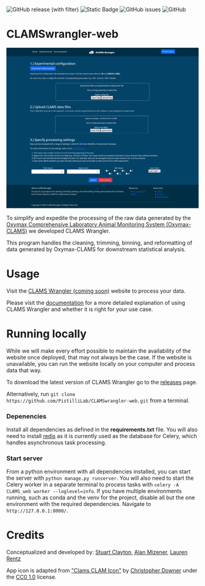![GitHub release (with filter)](https://img.shields.io/github/v/release/PistilliLab/CLAMSwrangler-web)
![Static Badge](https://img.shields.io/badge/maintained%3F-yes-Green)
![GitHub issues](https://img.shields.io/github/issues/PistilliLab/CLAMSwrangler-web) 
![GitHub](https://img.shields.io/github/license/PistilliLab/CLAMSwrangler-web)


# CLAMSwrangler-web
![](/static/images/v0.8-alpha.png)

To simplify and expedite the processing of the raw data generated by the [Oxymax Comprehensive Laboratory Animal Monitoring
System (Oxymax-CLAMS)](https://www.colinst.com/products/clams-comprehensive-lab-animal-monitoring-system) we developed CLAMS Wrangler.

This program handles the cleaning, trimming, binning, and reformatting of data generated by Oxymax-CLAMS for downstream statistical analysis.

# Usage
Visit the [CLAMS Wrangler (coming soon)]() website to process your data.

Please visit the [documentation](https://pistillilab.github.io/CLAMSwrangler-web/) for a more detailed explanation of using CLAMS Wrangler and whether it is right for your use case.

# Running locally
While we will make every effort possible to maintain the availability of the website once deployed, that may not always be the case. If the website is unavailable, you can run the website locally on your computer and process data that way.

To download the latest version of CLAMS Wrangler go to the [releases](https://github.com/PistilliLab/CLAMSwrangler-web/releases) page.

Alternatively, run ```git clone https://github.com/PistilliLab/CLAMSwrangler-web.git``` from a terminal.

### Depenencies
Install all dependencies as defined in the **requirements.txt** file. You will also need to install [redis](https://github.com/redis/redis) as it is currently used as the database for Celery, which handles asynchronous task processing.

### Start server
From a python environment with all dependencies installed, you can start the server with ```python manage.py runserver```. 
You will also need to start the Celery worker in a separate terminal to process tasks with ```celery -A CLAMS_web worker --loglevel=info```.
If you have multiple environments running, such as conda and the venv for the project, disable all but the one environment with the required dependencies. 
Navigate to ```http://127.0.0.1:8000/```.

# Credits
Conceptualized and developed by: [Stuart Clayton](https://github.com/sclayton33), [Alan Mizener](https://github.com/admizener), [Lauren Rentz]()

App icon is adapted from ["Clams CLAM Icon"](https://www.iconarchive.com/show/cryptocurrency-flat-icons-by-cjdowner/Clams-CLAM-icon.html) by [Christopher Downer](https://github.com/cjdowner) under the [CC0 1.0](https://creativecommons.org/publicdomain/zero/1.0/) license.
